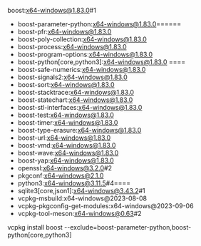boost:x64-windows@1.83.0#1
  * boost-parameter-python:x64-windows@1.83.0======
  * boost-pfr:x64-windows@1.83.0
  * boost-poly-collection:x64-windows@1.83.0
  * boost-process:x64-windows@1.83.0
  * boost-program-options:x64-windows@1.83.0
  * boost-python[core,python3]:x64-windows@1.83.0 ====
  * boost-safe-numerics:x64-windows@1.83.0
  * boost-signals2:x64-windows@1.83.0
  * boost-sort:x64-windows@1.83.0
  * boost-stacktrace:x64-windows@1.83.0
  * boost-statechart:x64-windows@1.83.0
  * boost-stl-interfaces:x64-windows@1.83.0
  * boost-test:x64-windows@1.83.0
  * boost-timer:x64-windows@1.83.0
  * boost-type-erasure:x64-windows@1.83.0
  * boost-url:x64-windows@1.83.0
  * boost-vmd:x64-windows@1.83.0
  * boost-wave:x64-windows@1.83.0
  * boost-yap:x64-windows@1.83.0
  * openssl:x64-windows@3.2.0#2
  * pkgconf:x64-windows@2.1.0
  * python3:x64-windows@3.11.5#4====
  * sqlite3[core,json1]:x64-windows@3.43.2#1
  * vcpkg-msbuild:x64-windows@2023-08-08
  * vcpkg-pkgconfig-get-modules:x64-windows@2023-09-06
  * vcpkg-tool-meson:x64-windows@0.63#2


vcpkg install boost --exclude=boost-parameter-python,boost-python[core,python3]